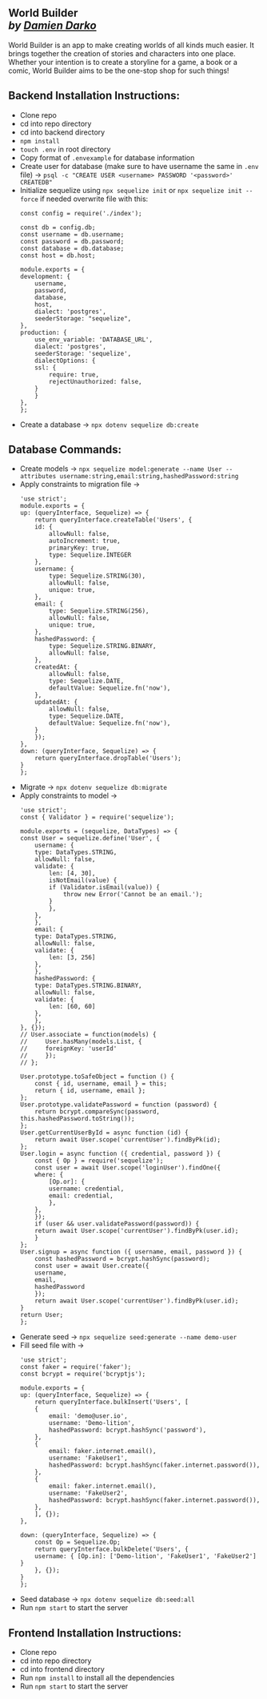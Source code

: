 **World Builder**  
*by [Damien Darko](https://damiendarko.com)*
---
World Builder is an app to make creating worlds of all kinds much easier. It brings together the creation of stories and characters into one place. Whether your intention is to create a storyline for a game, a book or a comic, World Builder aims to be the one-stop shop for such things!

Backend Installation Instructions:
---
- Clone repo
- cd into repo directory
- cd into backend directory
- `npm install`
- `touch .env` in root directory
- Copy format of `.envexample` for database information
- Create user for database (make sure to have username the same in `.env` file) -> `psql -c "CREATE USER <username> PASSWORD '<password>' CREATEDB"`
- Initialize sequelize using `npx sequelize init` or `npx sequelize init --force` if needed overwrite file with this:
    ```
    const config = require('./index');
    
    const db = config.db;
    const username = db.username;
    const password = db.password;
    const database = db.database;
    const host = db.host;

    module.exports = {
    development: {
        username,
        password,
        database,
        host,
        dialect: 'postgres',
        seederStorage: "sequelize",
    },
    production: {
        use_env_variable: 'DATABASE_URL',
        dialect: 'postgres',
        seederStorage: 'sequelize',
        dialectOptions: {
        ssl: {
            require: true,
            rejectUnauthorized: false,
        }
        }
    },
    };
    ```
- Create a database -> `npx dotenv sequelize db:create`

Database Commands:
---
- Create models -> `npx sequelize model:generate --name User --attributes username:string,email:string,hashedPassword:string`
- Apply constraints to migration file ->
    ```
    'use strict';
    module.exports = {
    up: (queryInterface, Sequelize) => {
        return queryInterface.createTable('Users', {
        id: {
            allowNull: false,
            autoIncrement: true,
            primaryKey: true,
            type: Sequelize.INTEGER
        },
        username: {
            type: Sequelize.STRING(30),
            allowNull: false,
            unique: true,
        },
        email: {
            type: Sequelize.STRING(256),
            allowNull: false,
            unique: true,
        },
        hashedPassword: {
            type: Sequelize.STRING.BINARY,
            allowNull: false,
        },
        createdAt: {
            allowNull: false,
            type: Sequelize.DATE,
            defaultValue: Sequelize.fn('now'),
        },
        updatedAt: {
            allowNull: false,
            type: Sequelize.DATE,
            defaultValue: Sequelize.fn('now'),
        }
        });
    },
    down: (queryInterface, Sequelize) => {
        return queryInterface.dropTable('Users');
    }
    };
    ```
- Migrate -> `npx dotenv sequelize db:migrate`
- Apply constraints to model ->
    ```
    'use strict';
    const { Validator } = require('sequelize');

    module.exports = (sequelize, DataTypes) => {
    const User = sequelize.define('User', {
        username: {
        type: DataTypes.STRING,
        allowNull: false,
        validate: {
            len: [4, 30],
            isNotEmail(value) {
            if (Validator.isEmail(value)) {
                throw new Error('Cannot be an email.');
            }
            },
        },
        },
        email: {
        type: DataTypes.STRING,
        allowNull: false,
        validate: {
            len: [3, 256]
        },
        },
        hashedPassword: {
        type: DataTypes.STRING.BINARY,
        allowNull: false,
        validate: {
            len: [60, 60]
        },
        },
    }, {});
    // User.associate = function(models) {
    //     User.hasMany(models.List, {
    //     foreignKey: 'userId'
    //     });
    // };

    User.prototype.toSafeObject = function () {
        const { id, username, email } = this;
        return { id, username, email };
    };
    User.prototype.validatePassword = function (password) {
        return bcrypt.compareSync(password, this.hashedPassword.toString());
    };
    User.getCurrentUserById = async function (id) {
        return await User.scope('currentUser').findByPk(id);
    };
    User.login = async function ({ credential, password }) {
        const { Op } = require('sequelize');
        const user = await User.scope('loginUser').findOne({
        where: {
            [Op.or]: {
            username: credential,
            email: credential,
            },
        },
        });
        if (user && user.validatePassword(password)) {
        return await User.scope('currentUser').findByPk(user.id);
        }
    };
    User.signup = async function ({ username, email, password }) {
        const hashedPassword = bcrypt.hashSync(password);
        const user = await User.create({
        username,
        email,
        hashedPassword
        });
        return await User.scope('currentUser').findByPk(user.id);
    }
    return User;
    };
    ```
- Generate seed -> `npx sequelize seed:generate --name demo-user`
- Fill seed file with ->
    ```
    'use strict';
    const faker = require('faker');
    const bcrypt = require('bcryptjs');

    module.exports = {
    up: (queryInterface, Sequelize) => {
        return queryInterface.bulkInsert('Users', [
        {
            email: 'demo@user.io',
            username: 'Demo-lition',
            hashedPassword: bcrypt.hashSync('password'),
        },
        {
            email: faker.internet.email(),
            username: 'FakeUser1',
            hashedPassword: bcrypt.hashSync(faker.internet.password()),
        },
        {
            email: faker.internet.email(),
            username: 'FakeUser2',
            hashedPassword: bcrypt.hashSync(faker.internet.password()),
        },
        ], {});
    },

    down: (queryInterface, Sequelize) => {
        const Op = Sequelize.Op;
        return queryInterface.bulkDelete('Users', {
        username: { [Op.in]: ['Demo-lition', 'FakeUser1', 'FakeUser2'] }
        }, {});
    }
    };
    ```
- Seed database -> `npx dotenv sequelize db:seed:all`
- Run `npm start` to start the server

Frontend Installation Instructions:
---
- Clone repo
- cd into repo directory
- cd into frontend directory
- Run `npm install` to install all the dependencies
- Run `npm start` to start the server